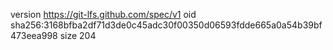 version https://git-lfs.github.com/spec/v1
oid sha256:3168bfba2df71d3de0c45adc30f00350d06593fdde665a0a54b39bf473eea998
size 204
